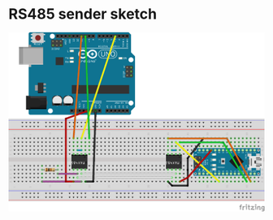 # RS485 sender sketch
![alt text](https://raw.githubusercontent.com/xerano/arduino-playground/master/rs485_master/rs485_test_Steckplatine.png)
